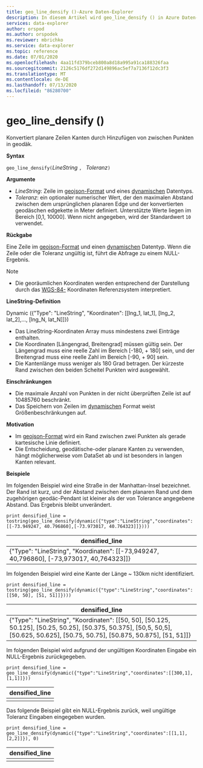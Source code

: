 ```yaml
---
title: geo_line_densify ()-Azure Daten-Explorer
description: In diesem Artikel wird geo_line_densify () in Azure Daten-Explorer beschrieben.
services: data-explorer
author: orspod
ms.author: orspodek
ms.reviewer: mbrichko
ms.service: data-explorer
ms.topic: reference
ms.date: 07/01/2020
ms.openlocfilehash: 4aa11fd379bceb800a8d18a995a91ca188326faa
ms.sourcegitcommit: 2126c5176df272d149896ac5ef7a7136f12dc3f3
ms.translationtype: MT
ms.contentlocale: de-DE
ms.lasthandoff: 07/13/2020
ms.locfileid: "86280700"
---
```

# <a name="geo_line_densify"></a>geo_line_densify ()

Konvertiert planare Zeilen Kanten durch Hinzufügen von zwischen Punkten in geodäk.

**Syntax**

`geo_line_densify(`*LineString* `, ` *Toleranz*`)`

**Argumente**

* *LineString*: Zeile im [geojson-Format](https://tools.ietf.org/html/rfc7946) und eines [dynamischen](./scalar-data-types/dynamic.md) Datentyps.
* *Toleranz*: ein optionaler numerischer Wert, der den maximalen Abstand zwischen dem ursprünglichen planaren Edge und der konvertierten geodäschen edgekette in Meter definiert. Unterstützte Werte liegen im Bereich [0,1, 10000]. Wenn nicht angegeben, wird der Standardwert `10` verwendet.

**Rückgabe**

Eine Zeile im [geojson-Format](https://tools.ietf.org/html/rfc7946) und einen [dynamischen](./scalar-data-types/dynamic.md) Datentyp. Wenn die Zeile oder die Toleranz ungültig ist, führt die Abfrage zu einem NULL-Ergebnis.

> [!NOTE]
> * Die georäumlichen Koordinaten werden entsprechend der Darstellung durch das [WGS-84-](https://earth-info.nga.mil/GandG/update/index.php?action=home) Koordinaten Referenzsystem interpretiert.

**LineString-Definition**

Dynamic ({"Type": "LineString", "Koordinaten": [[lng_1, lat_1], [lng_2, lat_2],..., [lng_N, lat_N]]})

* Das LineString-Koordinaten Array muss mindestens zwei Einträge enthalten.
* Die Koordinaten [Längengrad, Breitengrad] müssen gültig sein. Der Längengrad muss eine reelle Zahl im Bereich [-180, + 180] sein, und der Breitengrad muss eine reelle Zahl im Bereich [-90, + 90] sein.
* Die Kantenlänge muss weniger als 180 Grad betragen. Der kürzeste Rand zwischen den beiden Scheitel Punkten wird ausgewählt.

**Einschränkungen**

* Die maximale Anzahl von Punkten in der nicht überprüften Zeile ist auf 10485760 beschränkt.
* Das Speichern von Zeilen im [dynamischen](./scalar-data-types/dynamic.md) Format weist Größenbeschränkungen auf.

**Motivation**

* Im [geojson-Format](https://tools.ietf.org/html/rfc7946) wird ein Rand zwischen zwei Punkten als gerade kartesische Linie definiert.
* Die Entscheidung, geodätische-oder planare Kanten zu verwenden, hängt möglicherweise vom DataSet ab und ist besonders in langen Kanten relevant.

**Beispiele**

Im folgenden Beispiel wird eine Straße in der Manhattan-Insel bezeichnet. Der Rand ist kurz, und der Abstand zwischen dem planaren Rand und dem zugehörigen geodäc-Pendant ist kleiner als der von Tolerance angegebene Abstand. Das Ergebnis bleibt unverändert.

```kusto
print densified_line = tostring(geo_line_densify(dynamic({"type":"LineString","coordinates":[[-73.949247, 40.796860],[-73.973017, 40.764323]]})))
```

|densified_line|
|---|
|{"Type": "LineString", "Koordinaten": [[-73,949247, 40,796860], [-73,973017, 40,764323]]}|

Im folgenden Beispiel wird eine Kante der Länge ~ 130km nicht identifiziert.

```kusto
print densified_line = tostring(geo_line_densify(dynamic({"type":"LineString","coordinates":[[50, 50], [51, 51]]})))
```

|densified_line|
|---|
|{"Type": "LineString", "Koordinaten": [[50, 50], [50.125, 50.125], [50.25, 50.25], [50.375, 50.375], [50,5, 50,5], [50.625, 50.625], [50.75, 50.75], [50.875, 50.875], [51, 51]]}|

Im folgenden Beispiel wird aufgrund der ungültigen Koordinaten Eingabe ein NULL-Ergebnis zurückgegeben.

```kusto
print densified_line = geo_line_densify(dynamic({"type":"LineString","coordinates":[[300,1],[1,1]]}))
```

|densified_line|
|---|
||

Das folgende Beispiel gibt ein NULL-Ergebnis zurück, weil ungültige Toleranz Eingaben eingegeben wurden.

```kusto
print densified_line = geo_line_densify(dynamic({"type":"LineString","coordinates":[[1,1],[2,2]]}), 0)
```

|densified_line|
|---|
||
